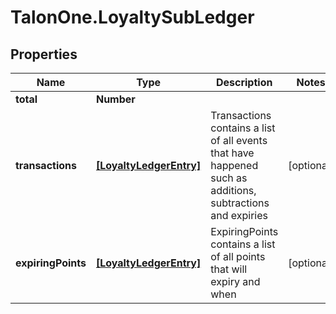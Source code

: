 # TalonOne.LoyaltySubLedger

## Properties
Name | Type | Description | Notes
------------ | ------------- | ------------- | -------------
**total** | **Number** |  | 
**transactions** | [**[LoyaltyLedgerEntry]**](LoyaltyLedgerEntry.md) | Transactions contains a list of all events that have happened such as additions, subtractions and expiries | [optional] 
**expiringPoints** | [**[LoyaltyLedgerEntry]**](LoyaltyLedgerEntry.md) | ExpiringPoints contains a list of all points that will expiry and when | [optional] 


